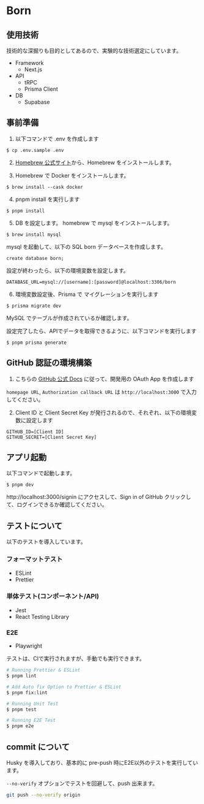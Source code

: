 # Born

## 使用技術

技術的な深掘りも目的としてあるので、実験的な技術選定にしています。

- Framework
  - Next.js
- API
  - tRPC
  - Prisma Client
- DB
  - Supabase

## 事前準備

1. 以下コマンドで .env を作成します

```
$ cp .env.sample .env
```

2. [Homebrew 公式サイト](https://brew.sh/ja/)から、Homebrew をインストールします。

3. Homebrew で Docker をインストールします。

```
$ brew install --cask docker
```

4. pnpm install を実行します

```
$ pnpm install
```

5. DB を設定します。
homebrew で mysql をインストールします。

```
$ brew install mysql
```

mysql を起動して、以下の SQL born データベースを作成します。

```
create database born;
```

設定が終わったら、以下の環境変数を設定します。

```
DATABASE_URL=mysql://[username]:[password]@localhost:3306/born
```

6. 環境変数設定後、Prisma で マイグレーションを実行します

```
$ prisma migrate dev
```

MySQL でテーブルが作成されているか確認します。

設定完了したら、APIでデータを取得できるように、以下コマンドを実行します

```
$ pnpm prisma generate
```

## GitHub 認証の環境構築

1. こちらの [GitHub 公式 Docs](https://docs.github.com/ja/apps/oauth-apps/building-oauth-apps/creating-an-oauth-app) に従って、開発用の OAuth App を作成します

`homepage URL`, `Authorization callback URL` は `http://localhost:3000` で入力してください。

2. Client ID と Client Secret Key が発行されるので、それぞれ、以下の環境変数に設定します

```
GITHUB_ID=[Client ID]
GITHUB_SECRET=[Client Secret Key]
```

## アプリ起動

以下コマンドで起動します。

```
$ pnpm dev
```

http://localhost:3000/signin にアクセスして、Sign in of GitHub クリックして、ログインできるか確認してください。

## テストについて

以下のテストを導入しています。

### フォーマットテスト

- ESLint
- Prettier

### 単体テスト(コンポーネント/API)

- Jest
- React Testing Library

### E2E

- Playwright

テストは、CIで実行されますが、手動でも実行できます。

```bash
# Running Prettier & ESLint
$ pnpm lint

# Add Auto fix Option to Prettier & ESLint
$ pnpm fix:lint

# Running Unit Test
$ pnpm test

# Running E2E Test
$ pnpm e2e
```

## commit について

Husky を導入しており、基本的に pre-push 時にE2E以外のテストを実行しています。

`--no-verify` オプションでテストを回避して、push 出来ます。

```bash
git push --no-verify origin

```
